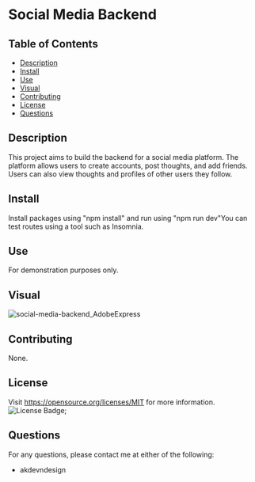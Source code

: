 # Social Media Backend
## Table of Contents
- [Description](#description)
- [Install](#install)
- [Use](#use)
- [Visual](#visual)
- [Contributing](#contributing)
- [License](#license)
- [Questions](#questions)

## Description
This project aims to build the backend for a social media platform. The platform allows users to create accounts, post thoughts, and add friends. Users can also view thoughts and profiles of other users they follow.
## Install
Install packages using "npm install" and run using "npm run dev"You can test routes using a tool such as Insomnia.
## Use
For demonstration purposes only.
## Visual
![social-media-backend_AdobeExpress](https://user-images.githubusercontent.com/115499632/235761853-aa0832f6-5791-466c-ad7b-d7c3ec4b7104.gif)
## Contributing
None.
## License
Visit https://opensource.org/licenses/MIT for more information.
![License Badge](https://img.shields.io/badge/license-MIT-orange);
## Questions
For any questions, please contact me at either of the following:
* akdevndesign

